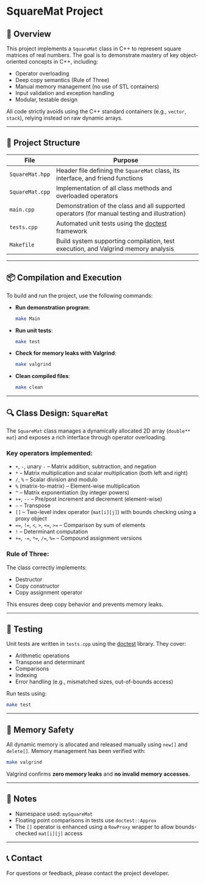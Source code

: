 # SquareMat Project

## 📌 Overview
This project implements a `SquareMat` class in C++ to represent square matrices of real numbers. The goal is to demonstrate mastery of key object-oriented concepts in C++, including:

- Operator overloading
- Deep copy semantics (Rule of Three)
- Manual memory management (no use of STL containers)
- Input validation and exception handling
- Modular, testable design

All code strictly avoids using the C++ standard containers (e.g., `vector`, `stack`), relying instead on raw dynamic arrays.

---

## 🧱 Project Structure

| File | Purpose |
|------|---------|
| `SquareMat.hpp` | Header file defining the `SquareMat` class, its interface, and friend functions |
| `SquareMat.cpp` | Implementation of all class methods and overloaded operators |
| `main.cpp` | Demonstration of the class and all supported operators (for manual testing and illustration) |
| `tests.cpp` | Automated unit tests using the [doctest](https://github.com/doctest/doctest) framework |
| `Makefile` | Build system supporting compilation, test execution, and Valgrind memory analysis |

---

## 📦 Compilation and Execution

To build and run the project, use the following commands:

- **Run demonstration program**:
  ```bash
  make Main
  ```

- **Run unit tests**:
  ```bash
  make test
  ```

- **Check for memory leaks with Valgrind**:
  ```bash
  make valgrind
  ```

- **Clean compiled files**:
  ```bash
  make clean
  ```

---

## 🔍 Class Design: `SquareMat`

The `SquareMat` class manages a dynamically allocated 2D array (`double** mat`) and exposes a rich interface through operator overloading.

### Key operators implemented:
- `+`, `-`, unary `-` – Matrix addition, subtraction, and negation
- `*` – Matrix multiplication and scalar multiplication (both left and right)
- `/`, `%` – Scalar division and modulo
- `%` (matrix-to-matrix) – Element-wise multiplication
- `^` – Matrix exponentiation (by integer powers)
- `++`, `--` – Pre/post increment and decrement (element-wise)
- `~` – Transpose
- `[]` – Two-level index operator (`mat[i][j]`) with bounds checking using a proxy object
- `==`, `!=`, `<`, `>`, `<=`, `>=` – Comparison by sum of elements
- `!` – Determinant computation
- `+=`, `-=`, `*=`, `/=`, `%=` – Compound assignment versions

### Rule of Three:
The class correctly implements:
- Destructor
- Copy constructor
- Copy assignment operator

This ensures deep copy behavior and prevents memory leaks.

---

## 🧪 Testing

Unit tests are written in `tests.cpp` using the [doctest](https://github.com/doctest/doctest) library. They cover:

- Arithmetic operations
- Transpose and determinant
- Comparisons
- Indexing
- Error handling (e.g., mismatched sizes, out-of-bounds access)

Run tests using:

```bash
make test
```

---

## 🧠 Memory Safety

All dynamic memory is allocated and released manually using `new[]` and `delete[]`. Memory management has been verified with:

```bash
make valgrind
```

Valgrind confirms **zero memory leaks** and **no invalid memory accesses**.

---

## 📎 Notes

- Namespace used: `mySquareMat`
- Floating point comparisons in tests use `doctest::Approx`
- The `[]` operator is enhanced using a `RowProxy` wrapper to allow bounds-checked `mat[i][j]` access

---

## 📞 Contact

For questions or feedback, please contact the project developer.
